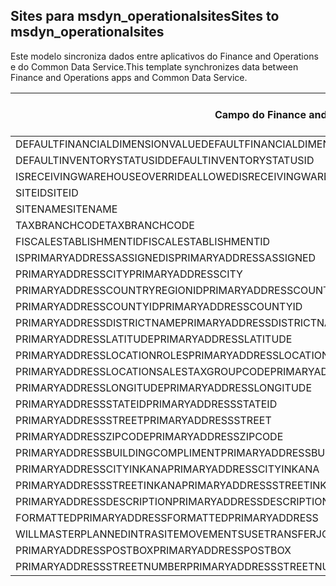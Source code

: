 ## <a name="sites-to-msdyn_operationalsites"></a><span data-ttu-id="7eb6b-101">Sites para msdyn_operationalsites</span><span class="sxs-lookup"><span data-stu-id="7eb6b-101">Sites to msdyn_operationalsites</span></span>

<span data-ttu-id="7eb6b-102">Este modelo sincroniza dados entre aplicativos do Finance and Operations e do Common Data Service.</span><span class="sxs-lookup"><span data-stu-id="7eb6b-102">This template synchronizes data between Finance and Operations apps and Common Data Service.</span></span>

<span data-ttu-id="7eb6b-103">Campo do Finance and Operations</span><span class="sxs-lookup"><span data-stu-id="7eb6b-103">Finance and Operations field</span></span> | <span data-ttu-id="7eb6b-104">Tipo de mapa</span><span class="sxs-lookup"><span data-stu-id="7eb6b-104">Map type</span></span> | <span data-ttu-id="7eb6b-105">Outro campo Dynamics 365</span><span class="sxs-lookup"><span data-stu-id="7eb6b-105">Other Dynamics 365 field</span></span> | <span data-ttu-id="7eb6b-106">Valor padrão</span><span class="sxs-lookup"><span data-stu-id="7eb6b-106">Default value</span></span>
---|---|---|---
<span data-ttu-id="7eb6b-107">DEFAULTFINANCIALDIMENSIONVALUE</span><span class="sxs-lookup"><span data-stu-id="7eb6b-107">DEFAULTFINANCIALDIMENSIONVALUE</span></span> | >< | <span data-ttu-id="7eb6b-108">msdyn_defaultfinancialdimensionvalue</span><span class="sxs-lookup"><span data-stu-id="7eb6b-108">msdyn_defaultfinancialdimensionvalue</span></span> | 
<span data-ttu-id="7eb6b-109">DEFAULTINVENTORYSTATUSID</span><span class="sxs-lookup"><span data-stu-id="7eb6b-109">DEFAULTINVENTORYSTATUSID</span></span> | >< | <span data-ttu-id="7eb6b-110">msdyn_defaultinventorystatusid</span><span class="sxs-lookup"><span data-stu-id="7eb6b-110">msdyn_defaultinventorystatusid</span></span> | 
<span data-ttu-id="7eb6b-111">ISRECEIVINGWAREHOUSEOVERRIDEALLOWED</span><span class="sxs-lookup"><span data-stu-id="7eb6b-111">ISRECEIVINGWAREHOUSEOVERRIDEALLOWED</span></span> | >< | <span data-ttu-id="7eb6b-112">msdyn_isreceivingwarehouseoverrideallowed</span><span class="sxs-lookup"><span data-stu-id="7eb6b-112">msdyn_isreceivingwarehouseoverrideallowed</span></span> | 
<span data-ttu-id="7eb6b-113">SITEID</span><span class="sxs-lookup"><span data-stu-id="7eb6b-113">SITEID</span></span> | >< | <span data-ttu-id="7eb6b-114">msdyn_siteid</span><span class="sxs-lookup"><span data-stu-id="7eb6b-114">msdyn_siteid</span></span> | 
<span data-ttu-id="7eb6b-115">SITENAME</span><span class="sxs-lookup"><span data-stu-id="7eb6b-115">SITENAME</span></span> | >< | <span data-ttu-id="7eb6b-116">msdyn_sitename</span><span class="sxs-lookup"><span data-stu-id="7eb6b-116">msdyn_sitename</span></span> | 
<span data-ttu-id="7eb6b-117">TAXBRANCHCODE</span><span class="sxs-lookup"><span data-stu-id="7eb6b-117">TAXBRANCHCODE</span></span> | >< | <span data-ttu-id="7eb6b-118">msdyn_taxbranchcode</span><span class="sxs-lookup"><span data-stu-id="7eb6b-118">msdyn_taxbranchcode</span></span> | 
<span data-ttu-id="7eb6b-119">FISCALESTABLISHMENTID</span><span class="sxs-lookup"><span data-stu-id="7eb6b-119">FISCALESTABLISHMENTID</span></span> | >< | <span data-ttu-id="7eb6b-120">msdyn_fiscalestablishmentid</span><span class="sxs-lookup"><span data-stu-id="7eb6b-120">msdyn_fiscalestablishmentid</span></span> | 
<span data-ttu-id="7eb6b-121">ISPRIMARYADDRESSASSIGNED</span><span class="sxs-lookup"><span data-stu-id="7eb6b-121">ISPRIMARYADDRESSASSIGNED</span></span> | >< | <span data-ttu-id="7eb6b-122">msdyn_isprimaryaddressassigned</span><span class="sxs-lookup"><span data-stu-id="7eb6b-122">msdyn_isprimaryaddressassigned</span></span> | 
<span data-ttu-id="7eb6b-123">PRIMARYADDRESSCITY</span><span class="sxs-lookup"><span data-stu-id="7eb6b-123">PRIMARYADDRESSCITY</span></span> | >< | <span data-ttu-id="7eb6b-124">msdyn_primaryaddresscity</span><span class="sxs-lookup"><span data-stu-id="7eb6b-124">msdyn_primaryaddresscity</span></span> | 
<span data-ttu-id="7eb6b-125">PRIMARYADDRESSCOUNTRYREGIONID</span><span class="sxs-lookup"><span data-stu-id="7eb6b-125">PRIMARYADDRESSCOUNTRYREGIONID</span></span> | >< | <span data-ttu-id="7eb6b-126">msdyn_primaryaddresscountryregionid</span><span class="sxs-lookup"><span data-stu-id="7eb6b-126">msdyn_primaryaddresscountryregionid</span></span> | 
<span data-ttu-id="7eb6b-127">PRIMARYADDRESSCOUNTYID</span><span class="sxs-lookup"><span data-stu-id="7eb6b-127">PRIMARYADDRESSCOUNTYID</span></span> | >< | <span data-ttu-id="7eb6b-128">msdyn_primaryaddresscountyid</span><span class="sxs-lookup"><span data-stu-id="7eb6b-128">msdyn_primaryaddresscountyid</span></span> | 
<span data-ttu-id="7eb6b-129">PRIMARYADDRESSDISTRICTNAME</span><span class="sxs-lookup"><span data-stu-id="7eb6b-129">PRIMARYADDRESSDISTRICTNAME</span></span> | >< | <span data-ttu-id="7eb6b-130">msdyn_primaryaddressdistrictname</span><span class="sxs-lookup"><span data-stu-id="7eb6b-130">msdyn_primaryaddressdistrictname</span></span> | 
<span data-ttu-id="7eb6b-131">PRIMARYADDRESSLATITUDE</span><span class="sxs-lookup"><span data-stu-id="7eb6b-131">PRIMARYADDRESSLATITUDE</span></span> | >< | <span data-ttu-id="7eb6b-132">msdyn_primaryaddresslatitude</span><span class="sxs-lookup"><span data-stu-id="7eb6b-132">msdyn_primaryaddresslatitude</span></span> | 
<span data-ttu-id="7eb6b-133">PRIMARYADDRESSLOCATIONROLES</span><span class="sxs-lookup"><span data-stu-id="7eb6b-133">PRIMARYADDRESSLOCATIONROLES</span></span> | >< | <span data-ttu-id="7eb6b-134">msdyn_primaryaddresslocationrole</span><span class="sxs-lookup"><span data-stu-id="7eb6b-134">msdyn_primaryaddresslocationrole</span></span> | 
<span data-ttu-id="7eb6b-135">PRIMARYADDRESSLOCATIONSALESTAXGROUPCODE</span><span class="sxs-lookup"><span data-stu-id="7eb6b-135">PRIMARYADDRESSLOCATIONSALESTAXGROUPCODE</span></span> | >< | <span data-ttu-id="7eb6b-136">msdyn_primaryaddresslocationsalestaxgroupcode</span><span class="sxs-lookup"><span data-stu-id="7eb6b-136">msdyn_primaryaddresslocationsalestaxgroupcode</span></span> | 
<span data-ttu-id="7eb6b-137">PRIMARYADDRESSLONGITUDE</span><span class="sxs-lookup"><span data-stu-id="7eb6b-137">PRIMARYADDRESSLONGITUDE</span></span> | >< | <span data-ttu-id="7eb6b-138">msdyn_primaryaddresslongitude</span><span class="sxs-lookup"><span data-stu-id="7eb6b-138">msdyn_primaryaddresslongitude</span></span> | 
<span data-ttu-id="7eb6b-139">PRIMARYADDRESSSTATEID</span><span class="sxs-lookup"><span data-stu-id="7eb6b-139">PRIMARYADDRESSSTATEID</span></span> | >< | <span data-ttu-id="7eb6b-140">msdyn_primaryaddressstateid</span><span class="sxs-lookup"><span data-stu-id="7eb6b-140">msdyn_primaryaddressstateid</span></span> | 
<span data-ttu-id="7eb6b-141">PRIMARYADDRESSSTREET</span><span class="sxs-lookup"><span data-stu-id="7eb6b-141">PRIMARYADDRESSSTREET</span></span> | >< | <span data-ttu-id="7eb6b-142">msdyn_primaryaddressstreet</span><span class="sxs-lookup"><span data-stu-id="7eb6b-142">msdyn_primaryaddressstreet</span></span> | 
<span data-ttu-id="7eb6b-143">PRIMARYADDRESSZIPCODE</span><span class="sxs-lookup"><span data-stu-id="7eb6b-143">PRIMARYADDRESSZIPCODE</span></span> | >< | <span data-ttu-id="7eb6b-144">msdyn_primaryaddresszipcode</span><span class="sxs-lookup"><span data-stu-id="7eb6b-144">msdyn_primaryaddresszipcode</span></span> | 
<span data-ttu-id="7eb6b-145">PRIMARYADDRESSBUILDINGCOMPLIMENT</span><span class="sxs-lookup"><span data-stu-id="7eb6b-145">PRIMARYADDRESSBUILDINGCOMPLIMENT</span></span> | >< | <span data-ttu-id="7eb6b-146">msdyn_primaryaddressbuildingcompliment</span><span class="sxs-lookup"><span data-stu-id="7eb6b-146">msdyn_primaryaddressbuildingcompliment</span></span> | 
<span data-ttu-id="7eb6b-147">PRIMARYADDRESSCITYINKANA</span><span class="sxs-lookup"><span data-stu-id="7eb6b-147">PRIMARYADDRESSCITYINKANA</span></span> | >< | <span data-ttu-id="7eb6b-148">msdyn_primaryaddresscityinkana</span><span class="sxs-lookup"><span data-stu-id="7eb6b-148">msdyn_primaryaddresscityinkana</span></span> | 
<span data-ttu-id="7eb6b-149">PRIMARYADDRESSSTREETINKANA</span><span class="sxs-lookup"><span data-stu-id="7eb6b-149">PRIMARYADDRESSSTREETINKANA</span></span> | >< | <span data-ttu-id="7eb6b-150">msdyn_primaryaddressstreetinkana</span><span class="sxs-lookup"><span data-stu-id="7eb6b-150">msdyn_primaryaddressstreetinkana</span></span> | 
<span data-ttu-id="7eb6b-151">PRIMARYADDRESSDESCRIPTION</span><span class="sxs-lookup"><span data-stu-id="7eb6b-151">PRIMARYADDRESSDESCRIPTION</span></span> | >< | <span data-ttu-id="7eb6b-152">msdyn_primaryaddressdescription</span><span class="sxs-lookup"><span data-stu-id="7eb6b-152">msdyn_primaryaddressdescription</span></span> | 
<span data-ttu-id="7eb6b-153">FORMATTEDPRIMARYADDRESS</span><span class="sxs-lookup"><span data-stu-id="7eb6b-153">FORMATTEDPRIMARYADDRESS</span></span> | >< | <span data-ttu-id="7eb6b-154">msdyn_formattedprimaryaddress</span><span class="sxs-lookup"><span data-stu-id="7eb6b-154">msdyn_formattedprimaryaddress</span></span> | 
<span data-ttu-id="7eb6b-155">WILLMASTERPLANNEDINTRASITEMOVEMENTSUSETRANSFERJOURNALS</span><span class="sxs-lookup"><span data-stu-id="7eb6b-155">WILLMASTERPLANNEDINTRASITEMOVEMENTSUSETRANSFERJOURNALS</span></span> | >< | <span data-ttu-id="7eb6b-156">msdyn_masterplannedusestransferjournal</span><span class="sxs-lookup"><span data-stu-id="7eb6b-156">msdyn_masterplannedusestransferjournal</span></span> | 
<span data-ttu-id="7eb6b-157">PRIMARYADDRESSPOSTBOX</span><span class="sxs-lookup"><span data-stu-id="7eb6b-157">PRIMARYADDRESSPOSTBOX</span></span> | >< | <span data-ttu-id="7eb6b-158">msdyn_primaryaddresspostbox</span><span class="sxs-lookup"><span data-stu-id="7eb6b-158">msdyn_primaryaddresspostbox</span></span> | 
<span data-ttu-id="7eb6b-159">PRIMARYADDRESSSTREETNUMBER</span><span class="sxs-lookup"><span data-stu-id="7eb6b-159">PRIMARYADDRESSSTREETNUMBER</span></span> | >< | <span data-ttu-id="7eb6b-160">msdyn_primaryaddressstreetnumber</span><span class="sxs-lookup"><span data-stu-id="7eb6b-160">msdyn_primaryaddressstreetnumber</span></span> | 
